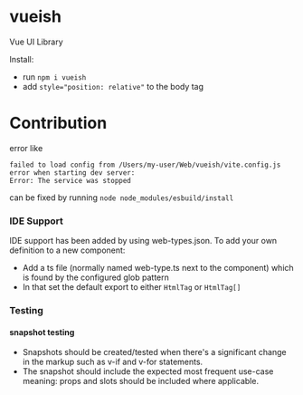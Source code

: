 # vueish
Vue UI Library

Install:
 - run `npm i vueish`
 - add `style="position: relative"` to the body tag


# Contribution

error like
```text
failed to load config from /Users/my-user/Web/vueish/vite.config.js
error when starting dev server:
Error: The service was stopped
```

can be fixed by running `node node_modules/esbuild/install`

### IDE Support

IDE support has been added by using web-types.json.
To add your own definition to a new component:
 - Add a ts file (normally named web-type.ts next to the component) which is found by the configured glob pattern
 - In that set the default export to either `HtmlTag` or `HtmlTag[]`

### Testing

#### snapshot testing

 - Snapshots should be created/tested when there's a significant change in the markup such as v-if and v-for statements.
 - The snapshot should include the expected most frequent use-case meaning: props and slots should be included where applicable.
